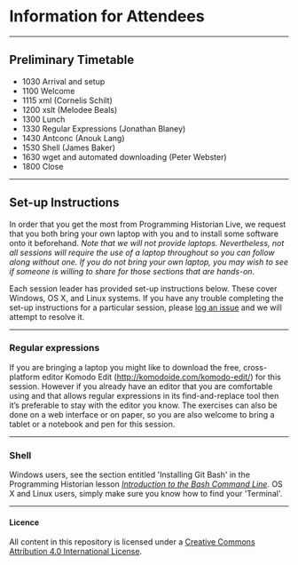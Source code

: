 # Information for Attendees

______
## Preliminary Timetable

- 1030 Arrival and setup
- 1100 Welcome
- 1115 xml (Cornelis Schilt)
- 1200 xslt (Melodee Beals)
- 1300 Lunch
- 1330 Regular Expressions (Jonathan Blaney)
- 1430 Antconc (Anouk Lang)
- 1530 Shell (James Baker)
- 1630 wget and automated downloading (Peter Webster)
- 1800 Close

______

## Set-up Instructions

In order that you get the most from Programming Historian Live, we request that you both bring your own laptop with you and to install some software onto it beforehand. *Note that we will not provide laptops. Nevertheless, not all sessions will require the use of a laptop throughout so you can follow along without one. If you do not bring your own laptop, you may wish to see if someone is willing to share for those sections that are hands-on.*

Each session leader has provided set-up instructions below. These cover Windows, OS X, and Linux systems. If you have any trouble completing the set-up instructions for a particular session, please [log an issue](https://github.com/drjwbaker/proghistlive/issues) and we will attempt to resolve it.

______

### Regular expressions

If you are bringing a laptop you might like to download the free, cross-platform editor Komodo Edit (http://komodoide.com/komodo-edit/) for this session. However if you already have an editor that you are comfortable using and that allows regular expressions in its find-and-replace tool then it’s preferable to stay with the editor you know. The exercises can also be done on a web interface or on paper, so you are also welcome to bring a tablet or a notebook and pen for this session.

______

### Shell

Windows users, see the section entitled 'Installing Git Bash' in the Programming Historian lesson [*Introduction to the Bash Command Line*](http://programminghistorian.org/lessons/intro-to-bash). OS X and Linux users, simply make sure you know how to find your 'Terminal'.

______

#### Licence

All content in this repository is licensed under a [Creative Commons Attribution 4.0 International License](http://creativecommons.org/licenses/by/4.0/).
